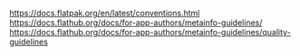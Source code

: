 https://docs.flatpak.org/en/latest/conventions.html
https://docs.flathub.org/docs/for-app-authors/metainfo-guidelines/
https://docs.flathub.org/docs/for-app-authors/metainfo-guidelines/quality-guidelines
